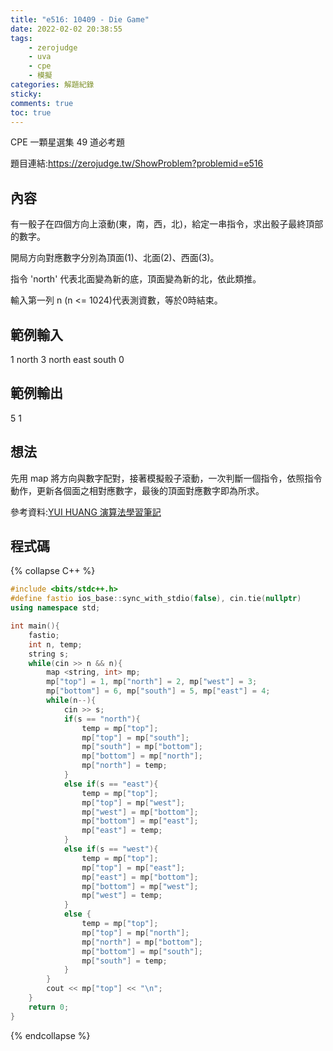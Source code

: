 ```yaml
---
title: "e516: 10409 - Die Game"
date: 2022-02-02 20:38:55
tags:
    - zerojudge
    - uva
    - cpe
    - 模擬
categories: 解題紀錄
sticky: 
comments: true
toc: true
---
```

CPE 一顆星選集 49 道必考題
<!--more-->
題目連結:https://zerojudge.tw/ShowProblem?problemid=e516
## 內容
有一骰子在四個方向上滾動(東，南，西，北)，給定一串指令，求出骰子最終頂部的數字。

開局方向對應數字分別為頂面(1)、北面(2)、西面(3)。

指令 'north' 代表北面變為新的底，頂面變為新的北，依此類推。

輸入第一列 n (n <= 1024)代表測資數，等於0時結束。
## 範例輸入
1
north
3
north
east
south
0
## 範例輸出
5
1
## 想法
先用 map 將方向與數字配對，接著模擬骰子滾動，一次判斷一個指令，依照指令動作，更新各個面之相對應數字，最後的頂面對應數字即為所求。

參考資料:[YUI HUANG 演算法學習筆記](https://yuihuang.com/zj-e516/)
## 程式碼
{% collapse C++ %}
```cpp
#include <bits/stdc++.h>
#define fastio ios_base::sync_with_stdio(false), cin.tie(nullptr)
using namespace std;

int main(){
    fastio;
    int n, temp;
    string s;
    while(cin >> n && n){
        map <string, int> mp;
        mp["top"] = 1, mp["north"] = 2, mp["west"] = 3;
        mp["bottom"] = 6, mp["south"] = 5, mp["east"] = 4;
        while(n--){
            cin >> s;
            if(s == "north"){
                temp = mp["top"];
                mp["top"] = mp["south"];
                mp["south"] = mp["bottom"];
                mp["bottom"] = mp["north"];
                mp["north"] = temp;
            }
            else if(s == "east"){
                temp = mp["top"];
                mp["top"] = mp["west"];
                mp["west"] = mp["bottom"];
                mp["bottom"] = mp["east"];
                mp["east"] = temp;
            }
            else if(s == "west"){
                temp = mp["top"];
                mp["top"] = mp["east"];
                mp["east"] = mp["bottom"];
                mp["bottom"] = mp["west"];
                mp["west"] = temp;
            }
            else {
                temp = mp["top"];
                mp["top"] = mp["north"];
                mp["north"] = mp["bottom"];
                mp["bottom"] = mp["south"];
                mp["south"] = temp;
            }
        }
        cout << mp["top"] << "\n";
    }
    return 0;
}
```
{% endcollapse %}